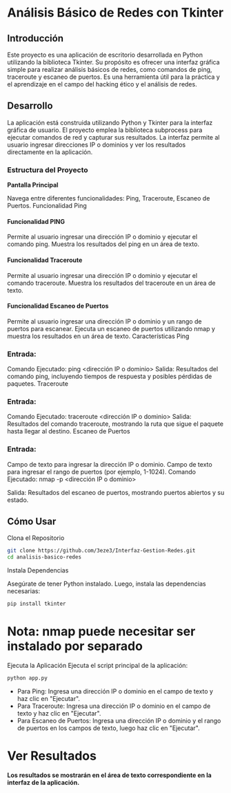 # Análisis Básico de Redes con Tkinter
## Introducción
Este proyecto es una aplicación de escritorio desarrollada en Python utilizando la biblioteca Tkinter. 
Su propósito es ofrecer una interfaz gráfica simple para realizar análisis básicos de redes, como comandos de ping, traceroute y escaneo de puertos. 
Es una herramienta útil para la práctica y el aprendizaje en el campo del hacking ético y el análisis de redes.

## Desarrollo
La aplicación está construida utilizando Python y Tkinter para la interfaz gráfica de usuario. El proyecto emplea la biblioteca subprocess para ejecutar comandos de red y capturar sus resultados. La interfaz permite al usuario ingresar direcciones IP o dominios y ver los resultados directamente en la aplicación.

### Estructura del Proyecto
**Pantalla Principal**

Navega entre diferentes funcionalidades: Ping, Traceroute, Escaneo de Puertos.
Funcionalidad Ping

#### Funcionalidad PING

Permite al usuario ingresar una dirección IP o dominio y ejecutar el comando ping.
Muestra los resultados del ping en un área de texto.

#### Funcionalidad Traceroute

Permite al usuario ingresar una dirección IP o dominio y ejecutar el comando traceroute.
Muestra los resultados del traceroute en un área de texto.

#### Funcionalidad Escaneo de Puertos

Permite al usuario ingresar una dirección IP o dominio y un rango de puertos para escanear.
Ejecuta un escaneo de puertos utilizando nmap y muestra los resultados en un área de texto.
Características
Ping

### Entrada:

Comando Ejecutado: ping <dirección IP o dominio>
Salida: Resultados del comando ping, incluyendo tiempos de respuesta y posibles pérdidas de paquetes.
Traceroute

### Entrada:

Comando Ejecutado: traceroute <dirección IP o dominio>
Salida: Resultados del comando traceroute, mostrando la ruta que sigue el paquete hasta llegar al destino.
Escaneo de Puertos

### Entrada:

Campo de texto para ingresar la dirección IP o dominio.
Campo de texto para ingresar el rango de puertos (por ejemplo, 1-1024).
Comando Ejecutado: nmap -p <rango de puertos> <dirección IP o dominio>

Salida: Resultados del escaneo de puertos, mostrando puertos abiertos y su estado.

## Cómo Usar
Clona el Repositorio

```bash 
git clone https://github.com/3eze3/Interfaz-Gestion-Redes.git
cd analisis-basico-redes
```
Instala Dependencias

Asegúrate de tener Python instalado. Luego, instala las dependencias necesarias:

```bash
pip install tkinter
```
# Nota: nmap puede necesitar ser instalado por separado
Ejecuta la Aplicación
Ejecuta el script principal de la aplicación:

```bash
python app.py
```

- Para Ping: Ingresa una dirección IP o dominio en el campo de texto y haz clic en "Ejecutar".
- Para Traceroute: Ingresa una dirección IP o dominio en el campo de texto y haz clic en "Ejecutar".
- Para Escaneo de Puertos: Ingresa una dirección IP o dominio y el rango de puertos en los campos de texto, luego haz clic en "Ejecutar".

# Ver Resultados

**Los resultados se mostrarán en el área de texto correspondiente en la interfaz de la aplicación.**
